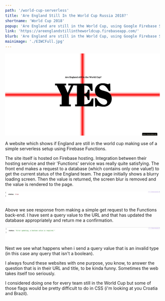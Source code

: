 ```yaml
---
path: '/world-cup-serverless'
title: 'Are England Still In the World Cup Russia 2018?'
shortname: 'World Cup 2018'
popup: 'Are England are still in the World Cup, using Google Firebase Serverless Functions'
link: 'https://areenglandstillintheworldcup.firebaseapp.com/'
blurb: 'Are England are still in the World Cup, using Google Firebase Serverless Functions'
mainimage: './EIWCFull.jpg'
---
```


![Front page of 'Are England still in the World Cup Russia 2018?'](EIWCFull.jpg)  

A website which shows if England are still in the world cup making use of a simple serverless setup using Firebase Functions.  

The site itself is hosted on Firebase hosting. Integration between their hosting service and their 'Functions' service was really quite satisfying. The front end makes a request to a database (which contains only one value!) to get the current status of the England team. The page initially shows a blurry loading screen. Then the value is returned, the screen blur is removed and the value is rendered to the page. 

![The serverless response when a request to update the status of whether England are in the world cup currently](EIWCbackend200.jpg)  

Above we see response from making a simple get request to the Functions back-end. I have sent a query value to the URL and that has updated the database appropriately and return me a confirmation.  

![The hidden backend reposne when an inccorect request is made to the serverless function](EIWCbackendErrorFull.jpg)  

Next we see what happens when i send a query value that is an invalid type (in this case any query that isn't a boolean).  

I always found these websites with one purpose, you know, to answer the question that is in their URL and title, to be kinda funny. Sometimes the web takes itself too seriously.  

I considered doing one for every team still in the World Cup but some of those flags would be pretty difficult to do in CSS (i'm looking at you Croatia and Brazil).  